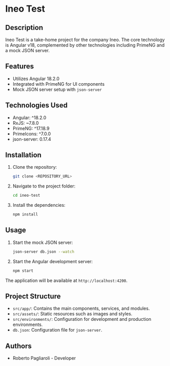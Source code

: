 # Ineo Test

## Description

Ineo Test is a take-home project for the company Ineo. The core technology is Angular v18, complemented by other technologies including PrimeNG and a mock JSON server.

## Features

- Utilizes Angular 18.2.0
- Integrated with PrimeNG for UI components
- Mock JSON server setup with `json-server`

## Technologies Used

- Angular: ^18.2.0
- RxJS: ~7.8.0
- PrimeNG: ^17.18.9
- PrimeIcons: ^7.0.0
- json-server: 0.17.4

## Installation

1. Clone the repository:
    ```bash
    git clone <REPOSITORY_URL>
    ```
2. Navigate to the project folder:
    ```bash
    cd ineo-test
    ```
3. Install the dependencies:
    ```bash
    npm install
    ```

## Usage

1. Start the mock JSON server:
    ```bash
    json-server db.json --watch
    ```
2. Start the Angular development server:
    ```bash
    npm start
    ```

The application will be available at `http://localhost:4200`.

## Project Structure

- `src/app/`: Contains the main components, services, and modules.
- `src/assets/`: Static resources such as images and styles.
- `src/environments/`: Configuration for development and production environments.
- `db.json`: Configuration file for `json-server`.

## Authors

- Roberto Pagliaroli - Developer
